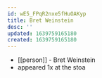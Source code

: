 ```yaml
---
id: wE5_FPqR2nxe5fHuOAKyp
title: Bret Weinstein
desc: ''
updated: 1639759165180
created: 1639759165180
---
```



- [[person]] - Bret Weinstein
- appeared 1x at the stoa
